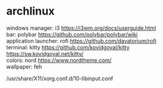 # archlinux  
windows manager: i3 https://i3wm.org/docs/userguide.html  
bar: polybar https://github.com/polybar/polybar/wiki  
application launcher: rofi https://github.com/davatorium/rofi  
terminal: kitty https://github.com/kovidgoyal/kitty https://sw.kovidgoyal.net/kitty/  
colors: nord https://www.nordtheme.com/  
wallpaper: feh  
  
/usr/share/X11/xorg.conf.d/10-libinput.conf
